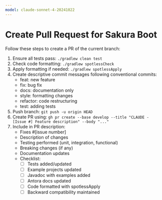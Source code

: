 ```yaml
---
model: claude-sonnet-4-20241022
---
```


# Create Pull Request for Sakura Boot

Follow these steps to create a PR of the current branch:

1. Ensure all tests pass: `./gradlew clean test`
2. Check code formatting: `./gradlew spotlessCheck`
3. Apply formatting if needed: `./gradlew spotlessApply`
4. Create descriptive commit messages following conventional commits:
    - feat: new feature
    - fix: bug fix
    - docs: documentation only
    - style: formatting changes
    - refactor: code restructuring
    - test: adding tests
5. Push branch: `git push -u origin HEAD`
6. Create PR using: `gh pr create --base develop --title "CLAUDE - [Issue #] Feature description" --body "..."`
7. Include in PR description:
    - Fixes #[issue number]
    - Description of changes
    - Testing performed (unit, integration, functional)
    - Breaking changes (if any)
    - Documentation updates
    - Checklist:
        - [ ] Tests added/updated
        - [ ] Example projects updated
        - [ ] Javadoc with examples added
        - [ ] Antora docs updated
        - [ ] Code formatted with spotlessApply
        - [ ] Backward compatibility maintained